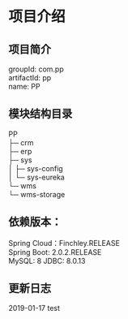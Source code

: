 # 项目介绍
## 项目简介
groupId: com.pp  
artifactId: pp  
name: PP  
## 模块结构目录
PP  
├─ crm  
├─ erp  
├─ sys  
│	├─ sys-config  
│	└─ sys-eureka  
└─ wms  
 	└─ wms-storage  
## 依赖版本：  
Spring Cloud：Finchley.RELEASE  
Spring Boot: 2.0.2.RELEASE  
MySQL: 8
JDBC: 8.0.13
## 更新日志
2019-01-17 test